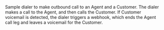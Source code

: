Sample dialer to make outbound call to an Agent and a Customer.
The dialer makes a call to the Agent, and then calls the Customer.
If Customer voicemail is detected, the dialer triggers a webhook, which ends the Agent call leg and leaves a voicemail for the Customer.
